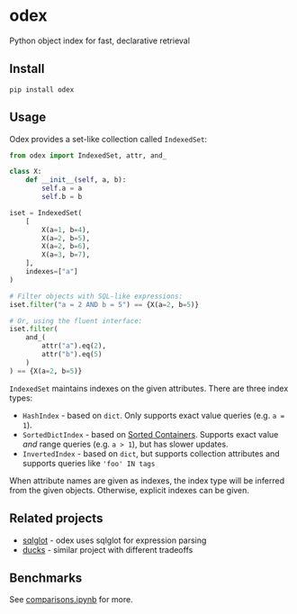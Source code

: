 # odex

Python object index for fast, declarative retrieval

## Install

```
pip install odex
```

## Usage

Odex provides a set-like collection called `IndexedSet`:

```python
from odex import IndexedSet, attr, and_

class X:
    def __init__(self, a, b):
        self.a = a
        self.b = b

iset = IndexedSet(
    [
        X(a=1, b=4),
        X(a=2, b=5),
        X(a=2, b=6),
        X(a=3, b=7),
    ], 
    indexes=["a"]
)

# Filter objects with SQL-like expressions:
iset.filter("a = 2 AND b = 5") == {X(a=2, b=5)}

# Or, using the fluent interface:
iset.filter(
    and_(
        attr("a").eq(2),
        attr("b").eq(5)
    )
) == {X(a=2, b=5)}
```

`IndexedSet` maintains indexes on the given attributes. There are three index types:
- `HashIndex` - based on `dict`. Only supports exact value queries (e.g. `a = 1`).
- `SortedDictIndex` - based on [Sorted Containers](https://github.com/grantjenks/python-sortedcontainers). Supports exact value _and_ range queries (e.g. `a > 1`), but has slower updates.
- `InvertedIndex` - based on `dict`, but supports collection attributes and supports queries like `'foo' IN tags`

When attribute names are given as indexes, the index type will be inferred from the given objects. Otherwise, explicit indexes can be given.

## Related projects

- [sqlglot](https://github.com/tobymao/sqlglot) - odex uses sqlglot for expression parsing
- [ducks](https://github.com/manimino/ducks) - similar project with different tradeoffs

## Benchmarks

See [comparisons.ipynb](benchmarks/comparisons.ipynb) for more.
